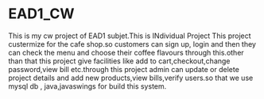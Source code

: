 # EAD1_CW
This is my cw project of EAD1 subjet.This is INdividual Project
This project custermize for the cafe shop.so customers can sign up, login and then they can check the menu and choose their coffee flavours through this.other than that this project give facilities like add to cart,checkout,change password,view bill etc.through this project admin can update or delete  project details and add new products,view bills,verify users.so that we use mysql db , java,javaswings for build this system.
 
